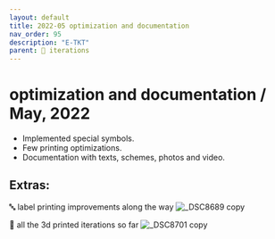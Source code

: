 ```yaml
---
layout: default
title: 2022-05 optimization and documentation
nav_order: 95
description: "E-TKT"
parent: 🧬 iterations
---
```


# **optimization and documentation** / May, 2022

- Implemented special symbols.
- Few printing optimizations.
- Documentation with texts, schemes, photos and video.


## Extras:

🔤 label printing improvements along the way
![_DSC8689 copy](https://user-images.githubusercontent.com/15098003/190517157-4f32d1b7-62c8-446e-a340-d965bb7d64b9.jpg)


🤸 all the 3d printed iterations so far
![_DSC8701 copy](https://user-images.githubusercontent.com/15098003/190517160-789ea97b-4214-425f-b28f-d9cc9f3720e5.jpg)
